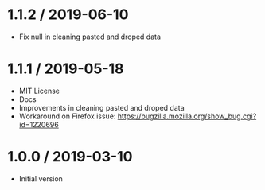 # 1.1.2 / 2019-06-10
- Fix null in cleaning pasted and droped data

# 1.1.1 / 2019-05-18
- MIT License
- Docs
- Improvements in cleaning pasted and droped data
- Workaround on Firefox issue: https://bugzilla.mozilla.org/show_bug.cgi?id=1220696

# 1.0.0 / 2019-03-10
- Initial version
